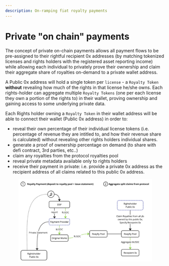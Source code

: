 ```yaml
---
description: On-ramping fiat royalty payments
---
```


# Private "on chain" payments

The concept of private on-chain payments allows all payment flows to be pre-assigned to their rightful recipient 0x addresses (by matching tokenized licenses and rights holders with the registered asset reporting income) while allowing each individual to privately prove their ownership and claim their aggregate share of royalties on-demand to a private wallet address. &#x20;



A Public 0x address will hold a single token per `license` - a `Royalty Token` **without** revealing how much of the rights in that license he/she owns. Each rights-holder can aggregate multiple `Royalty Tokens` (one per each license they own a portion of the rights to) in their wallet, proving ownership and gaining access to some underlying private data.&#x20;

Each Rights holder owning a `Royalty Token` in their wallet address will be able to connect their wallet (Public 0x address) in order to:

* reveal their own percentage of their individual license tokens (i.e. percentage of revenue they are intitled to, and how their revenue share is calculated) without revealing other rights holders individual shares.
* generate a proof of ownership percentage on demand (to share with defi contract, 3rd parties, etc..)
* claim any royalties from the protocol royalties pool
* reveal private metadata available only to rights holders
* receive their payment in private: i.e. provide a private 0x address as the recipient address of all claims related to this public 0x address.&#x20;



<figure><img src="../../../../.gitbook/assets/Original Works Protocol Design - Protocol Payments.jpg" alt=""><figcaption></figcaption></figure>
